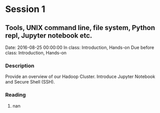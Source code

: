 # Session 1
## Tools, UNIX command line, file system, Python repl, Jupyter notebook etc.
Date: 2016-08-25 00:00:00
In class: Introduction, Hands-on
Due before class: Introduction, Hands-on
### Description
Provide an overview of our Hadoop Cluster. Introduce Jupyter Notebook and Secure Shell (SSH).
### Reading
1. nan
